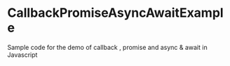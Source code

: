 # CallbackPromiseAsyncAwaitExample
Sample code for the demo of callback , promise and async &amp; await in Javascript
